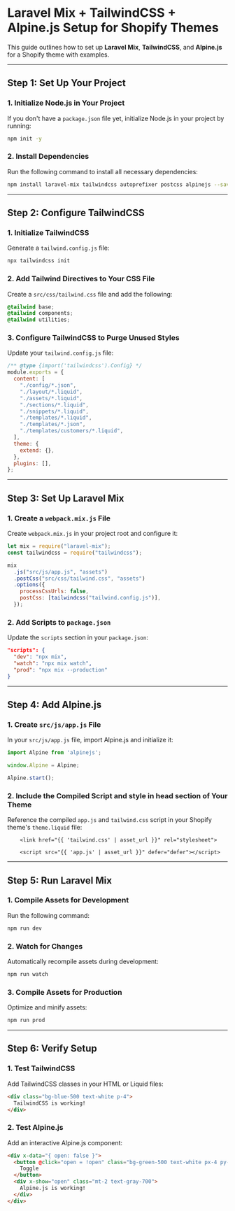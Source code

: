 # Laravel Mix + TailwindCSS + Alpine.js Setup for Shopify Themes

This guide outlines how to set up **Laravel Mix**, **TailwindCSS**, and **Alpine.js** for a Shopify theme with examples.

---

## **Step 1: Set Up Your Project**

### 1. **Initialize Node.js in Your Project**
If you don't have a `package.json` file yet, initialize Node.js in your project by running:
```bash
npm init -y
```

### 2. **Install Dependencies**
Run the following command to install all necessary dependencies:
```bash
npm install laravel-mix tailwindcss autoprefixer postcss alpinejs --save-dev
```

---

## **Step 2: Configure TailwindCSS**

### 1. **Initialize TailwindCSS**
Generate a `tailwind.config.js` file:
```bash
npx tailwindcss init
```

### 2. **Add Tailwind Directives to Your CSS File**
Create a `src/css/tailwind.css` file and add the following:
```css
@tailwind base;
@tailwind components;
@tailwind utilities;
```

### 3. **Configure TailwindCSS to Purge Unused Styles**
Update your `tailwind.config.js` file:
```javascript
/** @type {import('tailwindcss').Config} */
module.exports = {
  content: [
    "./config/*.json",
    "./layout/*.liquid",
    "./assets/*.liquid",
    "./sections/*.liquid",
    "./snippets/*.liquid",
    "./templates/*.liquid",
    "./templates/*.json",
    "./templates/customers/*.liquid",
  ],
  theme: {
    extend: {},
  },
  plugins: [],
};
```

---

## **Step 3: Set Up Laravel Mix**

### 1. **Create a `webpack.mix.js` File**
Create `webpack.mix.js` in your project root and configure it:
```javascript
let mix = require("laravel-mix");
const tailwindcss = require("tailwindcss");

mix
  .js("src/js/app.js", "assets")
  .postCss("src/css/tailwind.css", "assets")
  .options({
    processCssUrls: false,
    postCss: [tailwindcss("tailwind.config.js")],
  });
```

### 2. **Add Scripts to `package.json`**
Update the `scripts` section in your `package.json`:
```json
"scripts": {
  "dev": "npx mix",
  "watch": "npx mix watch",
  "prod": "npx mix --production"
}
```

---

## **Step 4: Add Alpine.js**

### 1. **Create `src/js/app.js` File**
In your `src/js/app.js` file, import Alpine.js and initialize it:
```javascript
import Alpine from 'alpinejs';

window.Alpine = Alpine;

Alpine.start();
```

### 2. **Include the Compiled Script and style in head section of Your Theme**
Reference the compiled `app.js` and `tailwind.css` script in your Shopify theme's `theme.liquid` file:
```liquid
    <link href="{{ 'tailwind.css' | asset_url }}" rel="stylesheet">

    <script src="{{ 'app.js' | asset_url }}" defer="defer"></script>
```

---

## **Step 5: Run Laravel Mix**

### 1. **Compile Assets for Development**
Run the following command:
```bash
npm run dev
```

### 2. **Watch for Changes**
Automatically recompile assets during development:
```bash
npm run watch
```

### 3. **Compile Assets for Production**
Optimize and minify assets:
```bash
npm run prod
```

---

## **Step 6: Verify Setup**

### 1. **Test TailwindCSS**
Add TailwindCSS classes in your HTML or Liquid files:
```html
<div class="bg-blue-500 text-white p-4">
  TailwindCSS is working!
</div>
```

### 2. **Test Alpine.js**
Add an interactive Alpine.js component:
```html
<div x-data="{ open: false }">
  <button @click="open = !open" class="bg-green-500 text-white px-4 py-2">
    Toggle
  </button>
  <div x-show="open" class="mt-2 text-gray-700">
    Alpine.js is working!
  </div>
</div>
```
